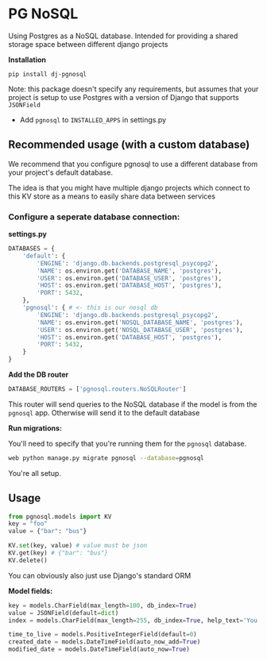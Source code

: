 # PG NoSQL

Using Postgres as a NoSQL database. Intended for providing a shared storage space between different django projects

**Installation**

```
pip install dj-pgnosql
```

Note: this package doesn't specify any requirements, but assumes that your project is setup to use Postgres with a version of Django that supports `JSONField`

* Add `pgnosql` to `INSTALLED_APPS` in settings.py

## Recommended usage (with a custom database)

We recommend that you configure pgnosql to use a different database from your project's default database.

The idea is that you might have multiple django projects which connect to this KV store as a means to easily share data between services

### Configure a seperate database connection:

**settings.py**

```python
DATABASES = {
    'default': {
        'ENGINE': 'django.db.backends.postgresql_psycopg2',
        'NAME': os.environ.get('DATABASE_NAME', 'postgres'),
        'USER': os.environ.get('DATABASE_USER', 'postgres'),
        'HOST': os.environ.get('DATABASE_HOST', 'postgres'),
        'PORT': 5432,
    },
    'pgnosql': { # <- this is our nosql db
        'ENGINE': 'django.db.backends.postgresql_psycopg2',
        'NAME': os.environ.get('NOSQL_DATABASE_NAME', 'postgres'),
        'USER': os.environ.get('NOSQL_DATABASE_USER', 'postgres'),
        'HOST': os.environ.get('DATABASE_HOST', 'postgres'),
        'PORT': 5432,
    }
}
```

**Add the DB router**

```python
DATABASE_ROUTERS = ['pgnosql.routers.NoSQLRouter']
```

This router will send queries to the NoSQL database if the model is from the `pgnosql` app. Otherwise will send it to the default database

**Run migrations:**

You'll need to specify that you're running them for the `pgnosql` database.

```bash
web python manage.py migrate pgnosql --database=pgnosql
```

You're all setup.

## Usage

```python
from pgnosql.models import KV
key = "foo"
value = {"bar": "bus"}

KV.set(key, value) # value must be json
KV.get(key) # {"bar": "bus"}
KV.delete()
```

You can obviously also just use Django's standard ORM

**Model fields:**

```python
key = models.CharField(max_length=100, db_index=True)
value = JSONField(default=dict)
index = models.CharField(max_length=255, db_index=True, help_text='You can provide an index to make this key searchable')

time_to_live = models.PositiveIntegerField(default=0)
created_date = models.DateTimeField(auto_now_add=True)
modified_date = models.DateTimeField(auto_now=True)
```